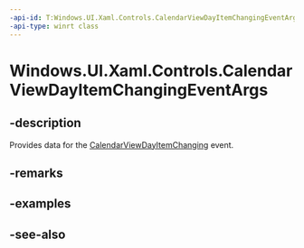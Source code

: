 ```yaml
---
-api-id: T:Windows.UI.Xaml.Controls.CalendarViewDayItemChangingEventArgs
-api-type: winrt class
---
```


<!-- Class syntax.
public class CalendarViewDayItemChangingEventArgs : Windows.UI.Xaml.Controls.ICalendarViewDayItemChangingEventArgs
-->

# Windows.UI.Xaml.Controls.CalendarViewDayItemChangingEventArgs

## -description
Provides data for the [CalendarViewDayItemChanging](calendarview_calendarviewdayitemchanging.md) event.



## -remarks


## -examples

## -see-also
